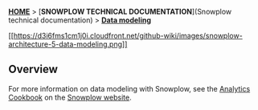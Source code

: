 [**HOME**](Home) > [**SNOWPLOW TECHNICAL DOCUMENTATION**](Snowplow technical documentation) > [**Data modeling**](data-modeling-documentation)

[[https://d3i6fms1cm1j0i.cloudfront.net/github-wiki/images/snowplow-architecture-5-data-modeling.png]]

## Overview

For more information on data modeling with Snowplow, see the [Analytics Cookbook](http://snowplowanalytics.com/analytics/index.html) on the [Snowplow website](http://snowplowanalytics.com).